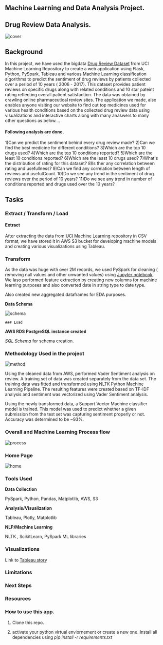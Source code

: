 ## Machine Learning and Data Analysis Project.

## Drug Review Data Analysis.

![cover](DrugReview/static/img/banner-bg.jpg)

## Background

In this project, we have used the bigdata [Drug Review Dataset](https://archive.ics.uci.edu/ml/datasets/Drug+Review+Dataset+%28Drugs.com%29) from UCI Machine Learning Repository to create a web application using Flask, Python, PySpark, Tableau and various Machine Learning classification algorithms to predict the sentiment of drug reviews by patients collected over a period of 10 years ( 2008 - 2017). This dataset provides patient reviews on specific drugs along with related conditions and 10 star pateint rating reflecting overall patient satisfaction. The data was obtained by crawling online pharmaceutical review sites. The application we made, also enables anyone visiting our website to find out top medicines used for various health conditions based on the collected drug review data using visualizations and interactive charts along with many anaswers to many other questions as below....

#### Following analysis are done.

  1)Can we predict the sentiment behind every drug review made?
  2)Can we find the best medicine for different conditions?
  3)Which are the top 10 drugs used?
  4)Which are the top 10 conditions reported?
  5)Which are the least 10 conditions reported?
  6)Which are the least 10 drugs used?
  7)What's the distribution of rating for this dataset?
  8)Is ther any correlation between rating and usefullness?
  9)Can we find any correlation between length of reviews and usefulCount.
  10)Do we see any trend in the sentiment of drug reviews over the period of 10 years?
  11)Do we see any trend in number of conditions reported and drugs used over the 10 years? 

  ## Tasks
  ### Extract / Transform / Load

  #### Extract
  
  After extracting the data from [UCI Machine Learning](https://archive.ics.uci.edu/ml/datasets/Drug+Review+Dataset+%28Drugs.com%29) repository in CSV format, we have stored it in AWS S3 bucket for developing machine models and creating various visualizations using Tableau.

  ### Transform

  As the data was huge with over 2M records, we used PySpark for cleaning ( removing null values and other unwanted values) using [Jupyter notebook](DrugReview/Scripts/Data_Cleaning_EDA.ipynb). We laso performed feature extraction by creating new columns for machine learning purposes and also converted date in string type to date type.

  Also created new aggregated dataframes for EDA purposes.

  **Data Schema**
   
  ![schema](DrugReview/static/img/schema.png)

    ### Load

  **AWS RDS PostgreSQL instance created**

  _[SQL Schema](DrugReview/Scripts/schema.sql)_ for schema creation.

  ### Methodology Used in the project

  ![method](DrugReview/static/img/methodology.png)

  Using the cleaned data from AWS, performed Vader Sentiment analysis on review. A training set of data was created separately from the data set. The training data was fitted and transformed using NLTK Python Machine Learning Pipeline. The resulting features were created based on TF-IDF analysis and sentiment was vectorized using Vader Sentiment analysis.

  Using the newly transformed data, a Support Vector Machine classifier model is trained. This model was used to predict whether a given submission from the test set was capturing sentiment properly or not. Accuracy was determined to be ~93%.
  
  ### Overall and Machine Learning Process flow
  
  ![process](DrugReview/static/img/process_flow.png)

  ### Home Page

  ![home](DrugReview/static/img/home.png)

  ### Tools Used
  
  **Data Collection**
  
  PySpark, Python, Pandas, Matplotlib, AWS, S3

  **Analysis/Visualization**

  Tableau, Plotly, Matplotlib

  **NLP/Machine Learning**

  NLTK , ScikitLearn, PySpark ML libraries

  ### Visualizations

  Link to [Tableau story](https://public.tableau.com/profile/indu.chandrasekharan#!/vizhome/drug_analysis/DrugReviewsAnalysis?publish=yes)

  
  ### Limitations

  ### Next Steps

  ### Resources

 

  ### How to use this app.

  1. Clone this repo.

  2. activate your python virtual enviornement or create a new one. Install all dependencies using _pip install -r requirements.txt_

  
 